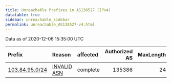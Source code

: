 ```yaml
---
title: Unreachable Prefixes in AS138527 (IPv4)
datatable: true
sidebar: unreachable_sidebar
permalink: unreachable_AS138527-v4.html
---
```


Data as of 2020-12-06 15:35:00 UTC


<div class="datatable-begin"></div>

| Prefix                                                 | Reason                                                                                                 | affected   |   Authorized AS |   MaxLength | Anchor                                       |   unreachable /24s |
|:-------------------------------------------------------|:-------------------------------------------------------------------------------------------------------|:-----------|----------------:|------------:|:---------------------------------------------|-------------------:|
| [103.84.95.0/24](https://stat.ripe.net/103.84.95.0/24) | [INVALID ASN](https://rpki-validator.ripe.net/announcement-preview?asn=AS138527&prefix=103.84.95.0/24) | complete   |          135386 |          24 | [APNIC](unreachable_APNIC_RPKI_Root-v4.html) |                  1 |

<div class="datatable-end"></div>